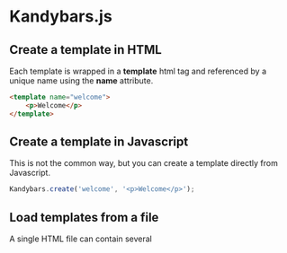 # Kandybars.js

## Create a template in HTML

Each template is wrapped in a **template** html tag and referenced by a unique name using the **name** attribute.

```html
<template name="welcome">
    <p>Welcome</p>
</template>
```

## Create a template in Javascript

This is not the common way, but you can create a template directly from Javascript.

```js
Kandybars.create('welcome', '<p>Welcome</p>');
```

## Load templates from a file

A single HTML file can contain several <template> tags, you just have to call the **load(url, callback)** method to load all templates in the file.
The callback is executed when the file has been loaded, inside of it **this** refers to the **Kandybars** object.

```js
Kandybars.load('relative/path/to/template', function() {
    console.log('Template is loaded');
});
```

## Load templates from a string

You can also load templates contained in a string by parsing it.

```js
Kandybars.parseTemplates('<template name="hello">Hello World</template>');
Kandybars.render('hello');
```

## Comments

All comments are removed from the code when the template is rendered.

```html
<template name="secret">
    {{! this comment will not appears in the final HTML}}
    <p>{{secret}}</p>
</template>
```

## Variables

```html
<template name="hello">
    <p>Hello {{user.firstname}} {{user.name}}</p>
</template>
```

```js
var tpl = Kandybars.render('hello', {
    user: {
        firstname: "Bob"
        name: "Marley"
    }
});
```

## Iteratives blocks

Loops are done easily using javascript arrays.

```html
<template name="colors">
    <ul>
        {{#each colors}}
        <li>{{name}} : {{hexCode}}</li>
        {{/each}}
    </ul>
</template>
```

```js
var tpl = Kandybars.render('colors', {
    colors: [
        {
            name: "red",
            hexCode: "ff0000"
        },
        {
            name: "green",
            hexCode: "00ff00"
        },
        {
            name: "blue",
            hexCode: "0000ff"
        }
    ]
});
```

## Conditional blocks

It is possible to display data depending of the result of an expression.

```html
<template name="messageCounter">
    {{#if messageCount > 0}}
    <p>You have {{messageCount}} messages</p>
    {{else}}
    <p>You don't have any messages</p>
    {{/if}}
</template>
```

```js
var tpl = Kandybars.render('messageCounter', {
    messageCount: 19
});
```

## Helpers

Helpers are like functions but they are used directly inside templates, they accept arguments.

```html
<template name="interest">
    <p>I love {{uppercase interest}}</p>
</template>
```

```js
Kandybars.registerHelper('uppercase', function(word) {
    return word ? word.toUpperCase() : '';
});
var tpl = Kandybars.render('interest', {
    interest: "coding"
});
```

## Partials

Templates that are already loaded can be included inside other templates by using a special helper.

```html
<template name="colors">
    <ul>
    {{#each colors}}
    {{> colorListItem}}
    {{/each}}
    </ul>
</template>

<template name="colorListItem">
    <li>{{name}} : {{hexCode}}</li>
</template>
```

```js
var tpl = Kandybars.render('colors', {
    colors: [
        {
            name: "red",
            hexCode: "ff0000"
        },
        {
            name: "green",
            hexCode: "00ff00"
        },
        {
            name: "blue",
            hexCode: "0000ff"
        }
    ]
});
```